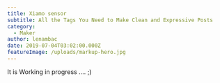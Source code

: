 ```yaml
---
title: Xiamo sensor
subtitle: All the Tags You Need to Make Clean and Expressive Posts
category:
  - Maker
author: lenambac
date: 2019-07-04T03:02:00.000Z
featureImage: /uploads/markup-hero.jpg
---
```



It is Working in progress .... ;)


